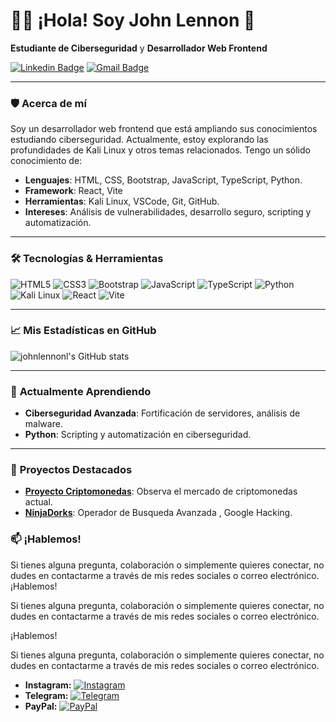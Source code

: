 # 🧑‍💻 **¡Hola! Soy John Lennon** 👋

**Estudiante de Ciberseguridad** y **Desarrollador Web Frontend**

[![Linkedin Badge](https://img.shields.io/badge/-LinkedIn-blue?style=flat-square&logo=Linkedin&logoColor=white&link=https://www.linkedin.com/in/yourusername/)](https://www.linkedin.com/in/john-lennon-a514a62ab/) 
[![Gmail Badge](https://img.shields.io/badge/-Email-c14438?style=flat-square&logo=Gmail&logoColor=white&link=mailto:yourmail@gmail.com)](mailto:jojopow2410@gmail.com)

---

### 🛡️ **Acerca de mí**
Soy un desarrollador web frontend que está ampliando sus conocimientos estudiando ciberseguridad. Actualmente, estoy explorando las profundidades de Kali Linux y otros temas relacionados. Tengo un sólido conocimiento de:

- **Lenguajes**: HTML, CSS, Bootstrap, JavaScript, TypeScript, Python.
- **Framework**: React, Vite
- **Herramientas**: Kali Linux, VSCode, Git, GitHub.
- **Intereses**: Análisis de vulnerabilidades, desarrollo seguro, scripting y automatización.
---

### 🛠️ **Tecnologías & Herramientas**

![HTML5](https://img.shields.io/badge/-HTML5-E34F26?style=flat&logo=html5&logoColor=white)
![CSS3](https://img.shields.io/badge/-CSS3-1572B6?style=flat&logo=css3)
![Bootstrap](https://img.shields.io/badge/-Bootstrap-563D7C?style=flat&logo=bootstrap)
![JavaScript](https://img.shields.io/badge/-JavaScript-F7DF1E?style=flat&logo=javascript&logoColor=black)
![TypeScript](https://img.shields.io/badge/-TypeScript-007ACC?style=flat&logo=typescript&logoColor=white)
![Python](https://img.shields.io/badge/-Python-3776AB?style=flat&logo=python&logoColor=white)
![Kali Linux](https://img.shields.io/badge/-Kali%20Linux-557C94?style=flat&logo=kalilinux&logoColor=white)
![React](https://img.shields.io/badge/-React-61DAFB?style=flat&logo=react&logoColor=white) 
![Vite](https://img.shields.io/badge/-Vite-EB377B?style=flat&logo=vite&logoColor=white)

---

### 📈 **Mis Estadísticas en GitHub**

![johnlennonl's GitHub stats](https://github-readme-stats.vercel.app/api?username=johnlennonl&show_icons=true&hide_border=true&count_private=true&theme=radical)

---

### 🌱 **Actualmente Aprendiendo**
- **Ciberseguridad Avanzada**: Fortificación de servidores, análisis de malware.
- **Python**: Scripting y automatización en ciberseguridad.

---

### 🔗 **Proyectos Destacados**

- **[Proyecto Criptomonedas](https://github.com/johnlennonl/cotizacionCriptomoneda)**: Observa el mercado de criptomonedas actual. 
- **[NinjaDorks](https://github.com/johnlennonl/NinjaDorks)**: Operador de Busqueda Avanzada , Google Hacking. 


### 📫 **¡Hablemos!**
Si tienes alguna pregunta, colaboración o simplemente quieres conectar, no dudes en contactarme a través de mis redes sociales o correo electrónico.
¡Hablemos!

Si tienes alguna pregunta, colaboración o simplemente quieres conectar, no dudes en contactarme a través de mis redes sociales o correo electrónico. 

¡Hablemos!

Si tienes alguna pregunta, colaboración o simplemente quieres conectar, no dudes en contactarme a través de mis redes sociales o correo electrónico.

* **Instagram:** [![Instagram](https://img.shields.io/badge/Instagram-%23E4405F?style=social&logo=instagram)](https://www.instagram.com/_lennonphillips)
* **Telegram:** [![Telegram](https://img.shields.io/badge/Telegram-%230088CC?style=social&logo=telegram)](https://t.me/johnlennonl)
* **PayPal:** [![PayPal](https://img.shields.io/badge/PayPal-%23004581?style=social&logo=paypal)](https://paypal.me/johnlennonlp)
